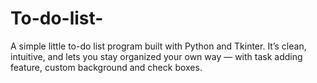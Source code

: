 # To-do-list-
A simple little to-do list program built with Python and Tkinter. It’s clean, intuitive, and lets you stay organized your own way — with task adding feature, custom background  and check boxes.
